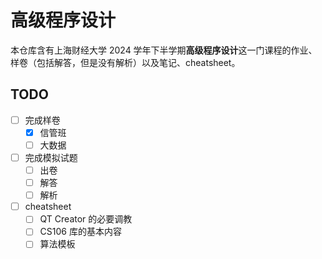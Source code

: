 # 高级程序设计

本仓库含有上海财经大学 2024 学年下半学期**高级程序设计**这一门课程的作业、样卷（包括解答，但是没有解析）以及笔记、cheatsheet。

## TODO

- [ ] 完成样卷
  - [x] 信管班
  - [ ] 大数据
- [ ] 完成模拟试题
  - [ ] 出卷
  - [ ] 解答
  - [ ] 解析
- [ ] cheatsheet
  - [ ] QT Creator 的必要调教
  - [ ] CS106 库的基本内容
  - [ ] 算法模板
